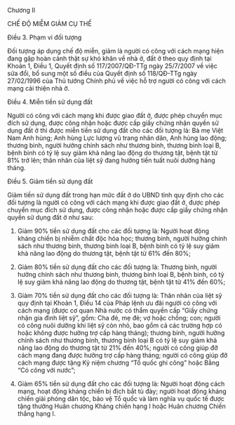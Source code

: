 Chương II

CHẾ ĐỘ MIỄM GIẢM CỤ THỂ

Điều 3. Phạm vi đối tượng

Đối tượng áp dụng chế độ miễn, giảm là người có công với cách mạng hiện đang gặp hoàn cảnh thật sự khó khăn về nhà ở, đất ở theo quy định tại Khoản 1, Điều 1, Quyết định số 117/2007/QĐ-TTg ngày 25/7/2007 về việc sửa đổi, bổ sung một số điều của Quyết định số 118/QĐ-TTg ngày 27/02/1996 của Thủ tướng Chính phủ về việc hỗ trợ người có công với cách mạng cải thiện nhà ở.

Điều 4. Miễn tiền sử dụng đất

Người có công với cách mạng khi được giao đất ở, được phép chuyển mục đích sử dụng, được công nhận hoặc được cấp giấy chứng nhận quyền sử dụng đất ở thì được miễn tiền sử dụng đất cho các đối tượng là: Bà mẹ Việt Nam Anh hùng; Anh hùng Lực lượng vũ trang nhân dân, Anh hùng lao động; thương binh, người hưởng chính sách như thương binh, thương binh loại B, bệnh binh có tỷ lệ suy giảm khả năng lao động do thương tật, bệnh tật từ 81% trở lên; thân nhân của liệt sỹ đang hưởng tiền tuất nuôi dưỡng hàng tháng.

Điều 5. Giảm tiền sử dụng đất

Giảm tiền sử dụng đất trong hạn mức đất ở do UBND tỉnh quy định cho các đối tượng là người có công với cách mạng khi được giao đất ở, được phép chuyển mục đích sử dụng, được công nhận hoặc được cấp giấy chứng nhận quyền sử dụng đất ở như sau:

1. Giảm 90% tiền sử dụng đất cho các đối tượng là: Người hoạt động kháng chiến bị nhiễm chất độc hóa học; thương binh, người hưởng chính sách như thương binh, thương binh loại B, bệnh binh có tỷ lệ suy giảm khả năng lao động do thương tật, bệnh tật từ 61% đến 80%;

2. Giảm 80% tiền sử dụng đất cho các đối tượng là: Thương binh, người hưởng chính sách như thương binh, thương binh loại B, bệnh binh, có tỷ lệ suy giảm khả năng lao động do thương tật, bệnh tật từ 41% đến 60%;

3. Giảm 70% tiền sử dụng đất cho các đối tượng là: Thân nhân của liệt sỹ quy định tại Khoản 1, Điều 14 của Pháp lệnh ưu đãi người có công với cách mạng (được cơ quan Nhà nước có thẩm quyền cấp “Giấy chứng nhận gia đình liệt sỹ”, gồm: Cha đẻ, mẹ đẻ; vợ hoặc chồng; con; người có công nuôi dưỡng khi liệt sỹ còn nhỏ, bao gồm cả các trường hợp có hoặc không được hưởng trợ cấp hàng tháng); thương binh, người hưởng chính sách như thương binh, thương binh loại B có tỷ lệ suy giảm khả năng lao động do thương tật từ 21% đến 40%; người có công giúp đỡ cách mạng đang được hưởng trợ cấp hàng tháng; người có công giúp đỡ cách mạng được tặng Kỷ niệm chương “Tổ quốc ghi công” hoặc Bằng “Có công với nước”;

4. Giảm 65% tiền sử dụng đất cho các đối tượng là: Người hoạt động cách mạng, hoạt động kháng chiến bị địch bắt tù đày; người hoạt động kháng chiến giải phóng dân tộc, bảo vệ Tổ quốc và làm nghĩa vụ quốc tế được tặng thưởng Huân chương Kháng chiến hạng I hoặc Huân chương Chiến thắng hạng I.